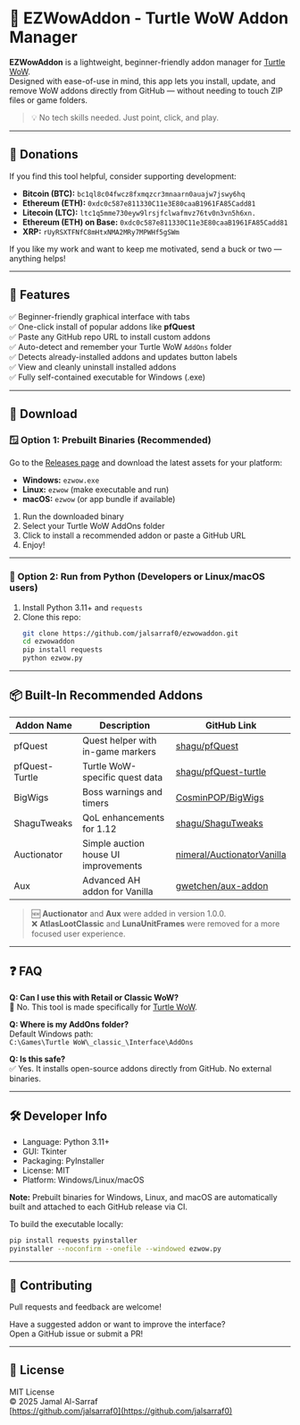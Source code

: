 # 🐢 EZWowAddon - Turtle WoW Addon Manager

**EZWowAddon** is a lightweight, beginner-friendly addon manager for [Turtle WoW](https://turtle-wow.org/).  
Designed with ease-of-use in mind, this app lets you install, update, and remove WoW addons directly from GitHub — without needing to touch ZIP files or game folders.

> 💡 No tech skills needed. Just point, click, and play.

---

## 💸 Donations

If you find this tool helpful, consider supporting development:

- **Bitcoin (BTC):** `bc1ql8c04fwcz8fxmqzcr3mnaarn0auajw7jswy6hq`
- **Ethereum (ETH):** `0xdc0c587e811330C11e3E80caaB1961FA85Cadd81`
- **Litecoin (LTC):** `ltc1q5mme730eyw9lrsjfclwafmvz76tv0n3vn5h6xn.`
- **Ethereum (ETH) on Base:** `0xdc0c587e811330C11e3E80caaB1961FA85Cadd81`
- **XRP:** `rUyRSXTFNfC8mHtxNMA2MRy7MPWHf5gSWm`

If you like my work and want to keep me motivated, send a buck or two — anything helps!

---

## 🎯 Features

✅ Beginner-friendly graphical interface with tabs  
✅ One-click install of popular addons like **pfQuest**  
✅ Paste any GitHub repo URL to install custom addons  
✅ Auto-detect and remember your Turtle WoW `AddOns` folder  
✅ Detects already-installed addons and updates button labels  
✅ View and cleanly uninstall installed addons  
✅ Fully self-contained executable for Windows (.exe)

---

## 🧩 Download
### 🪟 Option 1: Prebuilt Binaries (Recommended)

Go to the [Releases page](https://github.com/jalsarraf0/ezwowaddon/releases) and download the latest assets for your platform:

- **Windows:** `ezwow.exe`
- **Linux:** `ezwow` (make executable and run)
- **macOS:** `ezwow` (or app bundle if available)

1. Run the downloaded binary
2. Select your Turtle WoW AddOns folder
3. Click to install a recommended addon or paste a GitHub URL
4. Enjoy!

---

### 🐧 Option 2: Run from Python (Developers or Linux/macOS users)

1. Install Python 3.11+ and `requests`
2. Clone this repo:
   ```bash
   git clone https://github.com/jalsarraf0/ezwowaddon.git
   cd ezwowaddon
   pip install requests
   python ezwow.py
   ```

---

## 📦 Built-In Recommended Addons

| Addon Name      | Description                            | GitHub Link                                                   |
|-----------------|----------------------------------------|----------------------------------------------------------------|
| pfQuest          | Quest helper with in-game markers      | [shagu/pfQuest](https://github.com/shagu/pfQuest)             |
| pfQuest-Turtle   | Turtle WoW-specific quest data         | [shagu/pfQuest-turtle](https://github.com/shagu/pfQuest-turtle) |
| BigWigs          | Boss warnings and timers               | [CosminPOP/BigWigs](https://github.com/CosminPOP/BigWigs)     |
| ShaguTweaks      | QoL enhancements for 1.12              | [shagu/ShaguTweaks](https://github.com/shagu/ShaguTweaks)     |
| Auctionator      | Simple auction house UI improvements   | [nimeral/AuctionatorVanilla](https://github.com/nimeral/AuctionatorVanilla) |
| Aux              | Advanced AH addon for Vanilla          | [gwetchen/aux-addon](https://github.com/gwetchen/aux-addon)   |

> 🆕 **Auctionator** and **Aux** were added in version 1.0.0.  
> ❌ **AtlasLootClassic** and **LunaUnitFrames** were removed for a more focused user experience.

---

## ❓ FAQ

**Q: Can I use this with Retail or Classic WoW?**  
🛑 No. This tool is made specifically for [Turtle WoW](https://turtle-wow.org/).

**Q: Where is my AddOns folder?**  
Default Windows path:  
`C:\Games\Turtle WoW\_classic_\Interface\AddOns`

**Q: Is this safe?**  
✅ Yes. It installs open-source addons directly from GitHub. No external binaries.

---

## 🛠 Developer Info

- Language: Python 3.11+
- GUI: Tkinter
- Packaging: PyInstaller
- License: MIT
- Platform: Windows/Linux/macOS

**Note:** Prebuilt binaries for Windows, Linux, and macOS are automatically built and attached to each GitHub release via CI.

To build the executable locally:

```bash
pip install requests pyinstaller
pyinstaller --noconfirm --onefile --windowed ezwow.py
```

---

## 🤝 Contributing

Pull requests and feedback are welcome!

Have a suggested addon or want to improve the interface?  
Open a GitHub issue or submit a PR!

---

## 📜 License

MIT License  
© 2025 Jamal Al-Sarraf  
[https://github.com/jalsarraf0](https://github.com/jalsarraf0)
